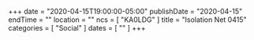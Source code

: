 +++
date = "2020-04-15T19:00:00-05:00"
publishDate = "2020-04-15"
endTime = ""
location = ""
ncs = [ "KA0LDG" ]
title = "Isolation Net 0415"
categories = [ "Social" ]
dates = [ "" ]
+++
